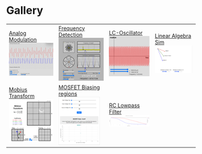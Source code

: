 # Gallery

|     |     |     |     |
| --- | --- | --- | --- |
| [Analog Modulation]( ./sims/analog-mod/index.md) ![thumbnail](./sims/thumbnails/analog-mod.png) | [Frequency Detection]( ./sims/frequency-detection/index.md) ![thumbnail](./sims/thumbnails/frequency-detection.png) | [LC-Oscillator]( ./sims/lc-oscillator/index.md) ![thumbnail](./sims/thumbnails/lc-oscillator.png) | [Linear Algebra Sim]( ./sims/linear-algebra-sim/index.md) ![thumbnail](./sims/thumbnails/linear-algebra-sim.png) |
| [Mobius Transform]( ./sims/mobius-transform/index.md) ![thumbnail](./sims/thumbnails/mobius-transform.png) | [MOSFET Biasing regions]( ./sims/mosfet-biasing/index.md) ![thumbnail](./sims/thumbnails/mosfet-biasing.png) | [RC Lowpass Filter]( ./sims/rc-lowpass-filter/index.md) ![thumbnail](./sims/thumbnails/rc-lowpass-filter.png) |
